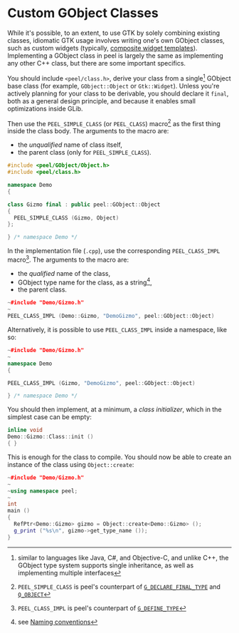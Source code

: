 # Custom GObject Classes

While it's possible, to an extent, to use GTK by solely combining existing
classes, idiomatic GTK usage involves writing one's own GObject classes, such
as custom widgets (typically, [composite widget templates]). Implementing a
GObject class in peel is largely the same as implementing any other C++ class,
but there are some important specifics.

[composite widget templates]: gtk-widget-templates.md

You should include `<peel/class.h>`, derive your class from a
single[^single-inheritance] GObject base class (for example, `GObject::Object`
or `Gtk::Widget`). Unless you're actively planning for your class to be
derivable, you should declare it `final`, both as a general design principle,
and because it enables small optimizations inside GLib.

Then use the `PEEL_SIMPLE_CLASS` (or `PEEL_CLASS`) macro[^declare-type] as the
first thing inside the class body. The arguments to the macro are:
* the _unqualified_ name of class itself,
* the parent class (only for `PEEL_SIMPLE_CLASS`).

```cpp
#include <peel/GObject/Object.h>
#include <peel/class.h>

namespace Demo
{

class Gizmo final : public peel::GObject::Object
{
  PEEL_SIMPLE_CLASS (Gizmo, Object)
};

} /* namespace Demo */
```

In the implementation file (`.cpp`), use the corresponding `PEEL_CLASS_IMPL`
macro[^define-type]. The arguments to the macro are:
* the _qualified_ name of the class,
* GObject type name for the class, as a string[^naming],
* the parent class.

```cpp
~#include "Demo/Gizmo.h"
~
PEEL_CLASS_IMPL (Demo::Gizmo, "DemoGizmo", peel::GObject::Object)
```

Alternatively, it is possible to use `PEEL_CLASS_IMPL` inside a namespace,
like so:

```cpp
~#include "Demo/Gizmo.h"
~
namespace Demo
{

PEEL_CLASS_IMPL (Gizmo, "DemoGizmo", peel::GObject::Object)

} /* namespace Demo */
```

You should then implement, at a minimum, a _class initializer_, which in the
simplest case can be empty:

```cpp
inline void
Demo::Gizmo::Class::init ()
{ }
```

This is enough for the class to compile. You should now be able to create an
instance of the class using `Object::create`:

```cpp
~#include "Demo/Gizmo.h"
~
~using namespace peel;
~
int
main ()
{
  RefPtr<Demo::Gizmo> gizmo = Object::create<Demo::Gizmo> ();
  g_print ("%s\n", gizmo->get_type_name ());
}
```

[^single-inheritance]: similar to languages like Java, C#, and Objective-C,
and unlike C++, the GObject type system supports single inheritance, as well
as implementing multiple interfaces

[^declare-type]: `PEEL_SIMPLE_CLASS` is peel's counterpart of
[`G_DECLARE_FINAL_TYPE`](https://docs.gtk.org/gobject/func.DECLARE_FINAL_TYPE.html)
and [`Q_OBJECT`](https://doc.qt.io/qt-6/qobject.html#Q_OBJECT)

[^define-type]: `PEEL_CLASS_IMPL` is peel's counterpart of
[`G_DEFINE_TYPE`](https://docs.gtk.org/gobject/func.DEFINE_TYPE.html)

[^naming]: see [Naming conventions](naming-conventions.md)

